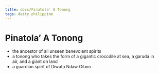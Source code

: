 ```yaml
---
title: docs/Pinatola’ A Tonong
tags: deity philippine
---
```


# Pinatola’ A Tonong
- the ancestor of all unseen benevolent spirits
- a tonong who takes the form of a gigantic crocodile at sea, a garuda in air, and a giant on land
- a guardian spirit of Diwata Ndaw Gibon